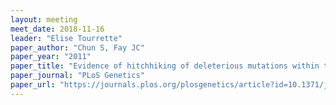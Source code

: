 ```yaml
---
layout: meeting
meet_date: 2018-11-16
leader: "Elise Tourrette"
paper_author: "Chun S, Fay JC"
paper_year: "2011"
paper_title: "Evidence of hitchhiking of deleterious mutations within the human genome"
paper_journal: "PLoS Genetics"
paper_url: "https://journals.plos.org/plosgenetics/article?id=10.1371/journal.pgen.1002240"
---
```

